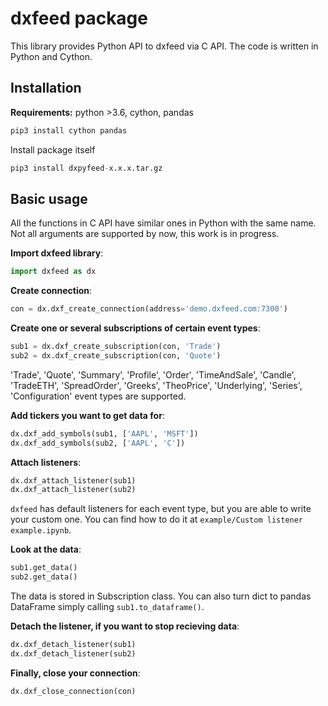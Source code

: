 # dxfeed package

This library provides Python API to dxfeed via C API. The code is written in Python and Cython.

## Installation

**Requirements:** python >3.6, cython, pandas

```python
pip3 install cython pandas
```

Install package itself

```python
pip3 install dxpyfeed-x.x.x.tar.gz
``` 

## Basic usage

All the functions in C API have similar ones in Python with the same name. Not all arguments are
supported by now, this work is in progress.

**Import dxfeed library**:

```python
import dxfeed as dx
``` 

**Create connection**:

```python
con = dx.dxf_create_connection(address='demo.dxfeed.com:7300')
```

**Create one or several subscriptions of certain event types**:
```python
sub1 = dx.dxf_create_subscription(con, 'Trade')
sub2 = dx.dxf_create_subscription(con, 'Quote')
```
'Trade', 'Quote', 'Summary', 'Profile', 'Order', 'TimeAndSale', 'Candle', 'TradeETH', 'SpreadOrder',
'Greeks', 'TheoPrice', 'Underlying', 'Series', 'Configuration' event types are supported.

**Add tickers you want to get data for**:
```python
dx.dxf_add_symbols(sub1, ['AAPL', 'MSFT'])
dx.dxf_add_symbols(sub2, ['AAPL', 'C'])
```

**Attach listeners**:
```python
dx.dxf_attach_listener(sub1)
dx.dxf_attach_listener(sub2)
```

`dxfeed` has default listeners for each event type, but you are able to write 
your custom one. You can find how to do it at `example/Custom listener example.ipynb`.

**Look at the data**:
```python
sub1.get_data()
sub2.get_data()
```
The data is stored in Subscription class. You can also turn dict to pandas DataFrame simply calling
`sub1.to_dataframe()`.

**Detach the listener, if you want to stop recieving data**:
```python
dx.dxf_detach_listener(sub1)
dx.dxf_detach_listener(sub2)
```

**Finally, close your connection**:
```python
dx.dxf_close_connection(con)
```
